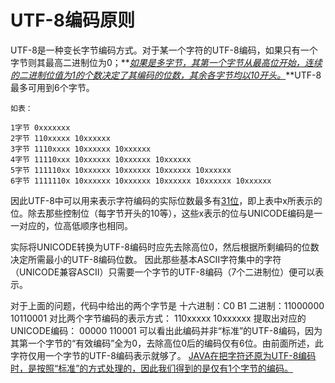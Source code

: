 # UTF-8编码原则

UTF-8是一种变长字节编码方式。对于某一个字符的UTF-8编码，如果只有一个字节则其最高二进制位为0；**<u>*如果是多字节，其第一个字节从最高位开始，连续的二进制位值为1的个数决定了其编码的位数，其余各字节均以10开头。*</u>**UTF-8最多可用到6个字节。 

```
如表： 

1字节 0xxxxxxx 
2字节 110xxxxx 10xxxxxx 
3字节 1110xxxx 10xxxxxx 10xxxxxx 
4字节 11110xxx 10xxxxxx 10xxxxxx 10xxxxxx 
5字节 111110xx 10xxxxxx 10xxxxxx 10xxxxxx 10xxxxxx 
6字节 1111110x 10xxxxxx 10xxxxxx 10xxxxxx 10xxxxxx 10xxxxxx 
```

因此UTF-8中可以用来表示字符编码的实际位数最多有<u>31位</u>，即上表中x所表示的位。除去那些控制位（每字节开头的10等），这些x表示的位与UNICODE编码是一一对应的，位高低顺序也相同。 

实际将UNICODE转换为UTF-8编码时应先去除高位0，然后根据所剩编码的位数决定所需最小的UTF-8编码位数。 
因此那些基本ASCII字符集中的字符（UNICODE兼容ASCII）只需要一个字节的UTF-8编码（7个二进制位）便可以表示。 

对于上面的问题，代码中给出的两个字节是 
十六进制：C0 B1 
二进制：11000000 10110001 
对比两个字节编码的表示方式： 
110xxxxx 10xxxxxx 
提取出对应的UNICODE编码： 
00000 110001 
可以看出此编码并非“标准”的UTF-8编码，因为其第一个字节的“有效编码”全为0，去除高位0后的编码仅有6位。由前面所述，此字符仅用一个字节的UTF-8编码表示就够了。 
<u>JAVA在把字符还原为UTF-8编码时，是按照“标准”的方式处理的，因此我们得到的是仅有1个字节的编码。</u> 